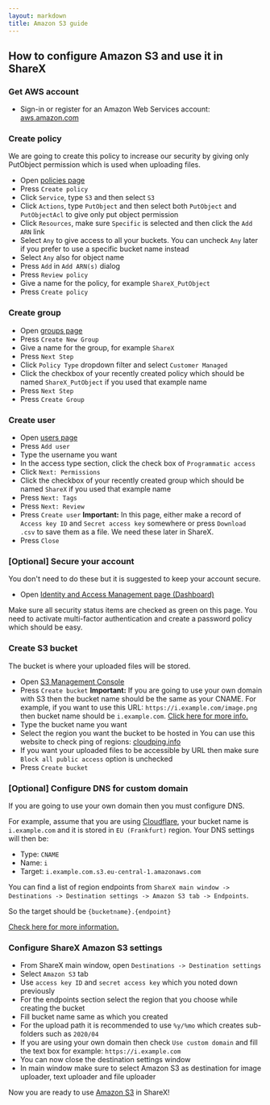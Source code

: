 ```yaml
---
layout: markdown
title: Amazon S3 guide
---
```


## How to configure Amazon S3 and use it in ShareX

### Get AWS account

* Sign-in or register for an Amazon Web Services account: [aws.amazon.com](https://aws.amazon.com)

### Create policy

We are going to create this policy to increase our security by giving only PutObject permission which is used when uploading files.

* Open [policies page](https://console.aws.amazon.com/iam/home?#/policies)
* Press `Create policy`
* Click `Service`, type `S3` and then select `S3`
* Click `Actions`, type `PutObject` and then select both `PutObject` and `PutObjectAcl` to give only put object permission
* Click `Resources`, make sure `Specific` is selected and then click the `Add ARN` link
* Select `Any` to give access to all your buckets. You can uncheck `Any` later if you prefer to use a specific bucket name instead
* Select `Any` also for object name
* Press `Add` in `Add ARN(s)` dialog
* Press `Review policy`
* Give a name for the policy, for example `ShareX_PutObject`
* Press `Create policy`

### Create group

* Open [groups page](https://console.aws.amazon.com/iam/home?#/groups)
* Press `Create New Group`
* Give a name for the group, for example `ShareX`
* Press `Next Step`
* Click `Policy Type` dropdown filter and select `Customer Managed`
* Click the checkbox of your recently created policy which should be named `ShareX_PutObject` if you used that example name
* Press `Next Step`
* Press `Create Group`

### Create user

* Open [users page](https://console.aws.amazon.com/iam/home?#/users)
* Press `Add user`
* Type the username you want
* In the access type section, click the check box of `Programmatic access`
* Click `Next: Permissions`
* Click the checkbox of your recently created group which should be named `ShareX` if you used that example name
* Press `Next: Tags`
* Press `Next: Review`
* Press `Create user`
**Important:** In this page, either make a record of `Access key ID` and `Secret access key` somewhere or press `Download .csv` to save them as a file. We need these later in ShareX.
* Press `Close`

### [Optional] Secure your account

You don't need to do these but it is suggested to keep your account secure.

* Open [Identity and Access Management page (Dashboard)](https://console.aws.amazon.com/iam/home)

Make sure all security status items are checked as green on this page. You need to activate multi-factor authentication and create a password policy which should be easy.

### Create S3 bucket

The bucket is where your uploaded files will be stored.

* Open [S3 Management Console](https://s3.console.aws.amazon.com/s3/home)
* Press `Create bucket`
**Important:** If you are going to use your own domain with S3 then the bucket name should be the same as your CNAME. For example, if you want to use this URL: `https://i.example.com/image.png` then bucket name should be `i.example.com`. [Click here for more info.](http://docs.aws.amazon.com/AmazonS3/latest/dev/VirtualHosting.html#VirtualHostingCustomURLs)
* Type the bucket name you want
* Select the region you want the bucket to be hosted in
You can use this website to check ping of regions: [cloudping.info](https://www.cloudping.info)
* If you want your uploaded files to be accessible by URL then make sure `Block all public access` option is unchecked
* Press `Create bucket`

### [Optional] Configure DNS for custom domain

If you are going to use your own domain then you must configure DNS.

For example, assume that you are using [Cloudflare](https://www.cloudflare.com/), your bucket name is `i.example.com` and it is stored in `EU (Frankfurt)` region. Your DNS settings will then be:

* Type: `CNAME`
* Name: `i`
* Target: `i.example.com.s3.eu-central-1.amazonaws.com`

You can find a list of region endpoints from `ShareX main window -> Destinations -> Destination settings -> Amazon S3 tab -> Endpoints`.

So the target should be `{bucketname}.{endpoint}`

[Check here for more information.](http://docs.aws.amazon.com/AmazonS3/latest/dev/VirtualHosting.html#VirtualHostingCustomURLs)

### Configure ShareX Amazon S3 settings

* From ShareX main window, open `Destinations -> Destination settings`
* Select `Amazon S3` tab
* Use `access key ID` and `secret access key` which you noted down previously
* For the endpoints section select the region that you choose while creating the bucket
* Fill bucket name same as which you created
* For the upload path it is recommended to use `%y/%mo` which creates sub-folders such as  `2020/04`
* If you are using your own domain then check `Use custom domain` and fill the text box for example: `https://i.example.com`
* You can now close the destination settings window
* In main window make sure to select Amazon S3 as destination for image uploader, text uploader and file uploader

Now you are ready to use [Amazon S3](https://aws.amazon.com/s3/) in ShareX!